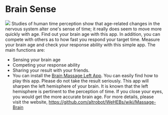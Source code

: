 # Brain Sense
[![](http://img.youtube.com/vi/bkAWlR9tG_Q/0.jpg)](http://www.youtube.com/watch?v=bkAWlR9tG_Q)
Studies of human time perception show that age-related changes in the nervous system alter one's sense of time; it really does seem to move more quickly with age. Find out your brain age with this app.
In addition, you can compete with others as to how fast you respond your target time.
Measure your brain age and check your response ability with this simple app.
The main functions are:
- Sensing your brain age
- Competing your response ability
- Sharing your result with your friends.
- You can install the [Brain Massage Left App](https://play.google.com/store/apps/details?id=net.wehebs.brainsense).
You can easily find how to play this app.
Please do not take the result seriously.
This app will sharpen the left hemisphere of your brain.
It is known that the left hemisphere is pertinent to the perception of time.
If you close your eyes, you would get the more accurate brain age.
For more details, please visit the website, 
https://github.com/altrobot/WeHEBs/wiki/Massage-Brain
